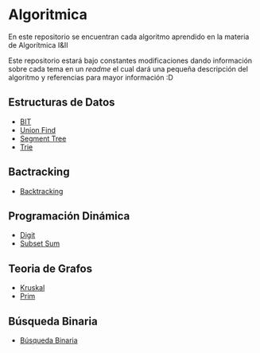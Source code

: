 # Algoritmica

En este repositorio se encuentran cada algoritmo aprendido en la materia de Algorítmica I&II

Este repositorio estará bajo constantes modificaciones dando información sobre cada tema en un *readme* el cual dará una pequeña descripción del algoritmo y referencias para mayor información :D


## Estructuras de Datos
-  [BIT](https://github.com/Amy312/Algoritmica/tree/main/Estructuras%20de%20Datos/Union_Find)
-  [Union Find](https://github.com/Amy312/Algoritmica/tree/main/Estructuras%20de%20Datos/Union_Find)
-  [Segment Tree](https://github.com/Amy312/Algoritmica/tree/main/Estructuras%20de%20Datos/SegmentTree)
-  [Trie](https://github.com/Amy312/Algoritmica/tree/main/Estructuras%20de%20Datos/Trie)


## Bactracking
-  [Backtracking](https://github.com/Amy312/Algoritmica/tree/main/BackTracking)

## Programación Dinámica
-  [Digit](https://github.com/Amy312/Algoritmica/tree/master/Programaci%C3%B3n%20Din%C3%A1mica/Digit)
-  [Subset Sum](https://github.com/Amy312/Algoritmica/tree/master/Programaci%C3%B3n%20Din%C3%A1mica/Subset%20Sum)

## Teoria de Grafos
-  [Kruskal](https://github.com/Amy312/Algoritmica/tree/main/Teoria%20de%20Grafos/Kruskal)
-  [Prim](https://github.com/Amy312/Algoritmica/tree/main/Teoria%20de%20Grafos/Prim)
 
## Búsqueda Binaria
- [Búsqueda Binaria](https://github.com/Amy312/Algoritmica/tree/main/B%C3%BAsqueda%20Binaria)

